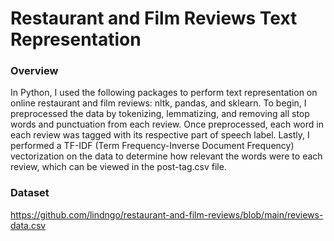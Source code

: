# Restaurant and Film Reviews Text Representation 

### Overview
In Python, I used the following packages to perform text representation on online restaurant and film reviews: nltk, pandas, and sklearn. To begin, I preprocessed the data by tokenizing, lemmatizing, and removing all stop words and punctuation from each review. Once preprocessed, each word in each review was tagged with its respective part of speech label. Lastly, I performed a TF-IDF (Term Frequency-Inverse Document Frequency) vectorization on the data to determine how relevant the words were to each review, which can be viewed in the post-tag.csv file.

### Dataset
https://github.com/lindngo/restaurant-and-film-reviews/blob/main/reviews-data.csv
